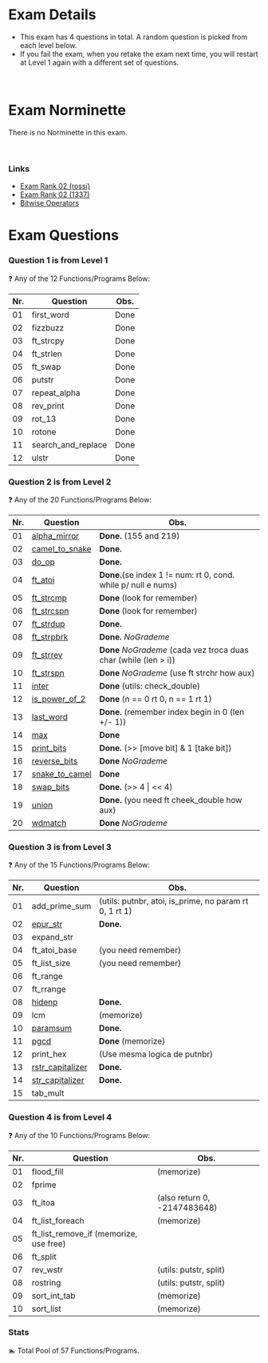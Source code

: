 # Exam Details

- This exam has 4 questions in total. A random question is picked from each level below.
- If you fail the exam, when you retake the exam next time, you will restart at Level 1 again with a different set of questions.

<br>

# Exam Norminette

There is no Norminette in this exam.

<br>

### Links
- [Exam Rank 02 (rossi)](https://github.com/pasqualerossi/42-School-Exam-Rank-02)
- [Exam Rank 02 (1337)](https://github.com/48d31kh413k/1337-exam_rank_02-42)
- [Bitwise Operators](https://www.programiz.com/c-programming/bitwise-operators)

# Exam Questions

### Question 1 is from Level 1
:question: Any of the 12 Functions/Programs Below:

Nr. |Question | Obs.
----|---------|:-----:
01  |first_word| Done
02  |fizzbuzz | Done
03  |ft_strcpy | Done
04  |ft_strlen | Done
05  |ft_swap | Done
06  |putstr | Done
07  |repeat_alpha | Done
08  |rev_print | Done
09  |rot_13 | Done
10  |rotone | Done
11  |search_and_replace | Done
12  |ulstr | Done

### Question 2 is from Level 2
:question: Any of the 20 Functions/Programs Below:

Nr. |Question | Obs.
----|---------|-----
01  |[alpha_mirror](https://github.com/faleite/42exams/blob/main/2_rank/2_level/alpha_mirror.c)   | **Done.** (155 and 219)
02  |[camel_to_snake](https://github.com/faleite/42exams/blob/main/2_rank/2_level/camel_to_snake.c) | **Done.**
03  |[do_op](https://github.com/faleite/42exams/blob/main/2_rank/2_level/do_op.c)          | **Done.**
04  |[ft_atoi](https://github.com/faleite/42exams/blob/main/2_rank/2_level/ft_atoi.c)        | **Done.**(se index 1 != num: rt 0, cond. while p/ null e nums)
05  |[ft_strcmp](https://github.com/faleite/42exams/blob/main/2_rank/2_level/ft_strcmp.c)      | **Done** (look for remember)
06  |[ft_strcspn](https://github.com/faleite/42exams/blob/main/2_rank/2_level/ft_strcspn.c)     | **Done** (look for remember)
07  |[ft_strdup](https://github.com/faleite/42exams/blob/main/2_rank/2_level/ft_strdup.c)      | **Done.**
08  |[ft_strpbrk](https://github.com/faleite/42exams/blob/main/2_rank/2_level/ft_strpbrk.c)     | **Done.** *NoGrademe*
09  |[ft_strrev](https://github.com/faleite/42exams/blob/main/2_rank/2_level/ft_strrev.c)      | **Done** *NoGrademe* (cada vez troca duas char (while (len > i))
10  |[ft_strspn](https://github.com/faleite/42exams/blob/main/2_rank/2_level/ft_strspn.c)      | **Done** *NoGrademe* (use ft strchr how aux)
11  |[inter](https://github.com/faleite/42exams/blob/main/2_rank/2_level/inter.c)          | **Done** (utils: check_double)
12  |[is_power_of_2](https://github.com/faleite/42exams/blob/main/2_rank/2_level/is_power_of_2.c)  | **Done** (n == 0 rt 0, n == 1 rt 1)
13  |[last_word](https://github.com/faleite/42exams/blob/main/2_rank/2_level/last_word.c)      | **Done.** (remember index begin in 0 (len +/- 1))
14  |[max](https://github.com/faleite/42exams/blob/main/2_rank/2_level/max.c)            | **Done**
15  |[print_bits](https://github.com/faleite/42exams/blob/main/2_rank/2_level/print_bits.c)     | **Done.** (\>> [move bit] & 1 [take bit])
16  |[reverse_bits](https://github.com/faleite/42exams/blob/main/2_rank/2_level/reverse_bits.c)   | **Done** *NoGrademe*
17  |[snake_to_camel](https://github.com/faleite/42exams/blob/main/2_rank/2_level/snake_to_camel.c) | **Done**
18  |[swap_bits](https://github.com/faleite/42exams/blob/main/2_rank/2_level/swap_bits.c)      | **Done.** (\>> 4 \| \<< 4)
19  |[union](https://github.com/faleite/42exams/blob/main/2_rank/2_level/union.c)          | **Done.** (you need ft cheek_double how aux)
20  |[wdmatch](https://github.com/faleite/42exams/blob/main/2_rank/2_level/wdmatch.c)        | **Done** *NoGrademe*

### Question 3 is from Level 3
:question: Any of the 15 Functions/Programs Below:

Nr. |Question | Obs.
----|---------|-----
01  |add_prime_sum| (utils: putnbr, atoi, is_prime, no param rt 0, 1 rt 1)
02  |[epur_str](https://github.com/faleite/42exams/blob/main/2_rank/3_level/epur_str.c)     | **Done.**
03  |expand_str   |
04  |ft_atoi_base | (you need remember)
05  |ft_list_size | (you need remember)
06  |ft_range     |
07  |ft_rrange    |
08  |[hidenp](https://github.com/faleite/42exams/blob/main/2_rank/3_level/hidenp.c)     | **Done.**
09  |lcm          | (memorize)
10  |[paramsum](https://github.com/faleite/42exams/blob/main/2_rank/3_level/paramsum.c)     | **Done.**
11  |[pgcd](https://github.com/faleite/42exams/blob/main/2_rank/3_level/pgcd.c)         | **Done** (memorize)
12  |print_hex    | (Use mesma logica de putnbr)
13  |[rstr_capitalizer](https://github.com/faleite/42exams/blob/main/2_rank/3_level/rstr_capitalizer.c) |**Done.**
14  |[str_capitalizer](https://github.com/faleite/42exams/blob/main/2_rank/3_level/str_capitalizer.c) | **Done.**
15  |tab_mult     |

### Question 4 is from Level 4
:question: Any of the 10 Functions/Programs Below:

Nr. |Question | Obs.
----|---------|-----
01  |flood_fill | (memorize)
02  |fprime |
03  |ft_itoa | (also return 0, -2147483648)
04  |ft_list_foreach | (memorize)
05  |ft_list_remove_if  (memorize, use free)
06  |ft_split |
07  |rev_wstr | (utils: putstr, split)
08  |rostring | (utils: putstr, split)
09  |sort_int_tab | (memorize)
10  |sort_list | (memorize)

### Stats
:swimmer: Total Pool of 57 Functions/Programs.
